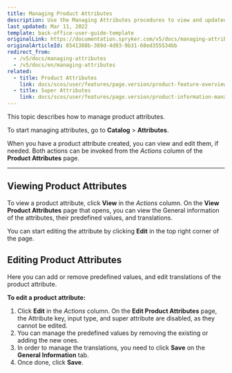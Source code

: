 ```yaml
---
title: Managing Product Attributes
description: Use the Managing Attributes procedures to view and updated product attributes in the Back Office.
last_updated: Mar 11, 2022
template: back-office-user-guide-template
originalLink: https://documentation.spryker.com/v5/docs/managing-attributes
originalArticleId: 8541388b-389d-4d93-9b31-68ed355534bb
redirect_from:
  - /v5/docs/managing-attributes
  - /v5/docs/en/managing-attributes
related:
  - title: Product Attributes
    link: docs/scos/user/features/page.version/product-feature-overview/product-attributes-overview.html
  - title: Super Attributes
    link: docs/scos/user/features/page.version/product-information-management/super-attributes.html
---
```


This topic describes how to manage product attributes.

To start managing attributes, go to **Catalog** > **Attributes**.

When you have a product attribute created, you can view and edit them, if needed. Both actions can be invoked from the _Actions_ column of the **Product Attributes** page.
***
## Viewing Product Attributes

To view a product attribute, click **View** in the _Actions_ column.
On the **View Product Attributes** page that opens, you can view the General information of the attributes, their predefined values, and translations.

You can start editing the attribute by clicking **Edit** in the top right corner of the page.

## Editing Product Attributes
Here you can add or remove predefined values, and edit translations of the product attribute.

**To edit a product attribute:**
1. Click **Edit** in the _Actions_ column.
    On the **Edit Product Attributes** page, the Attribute key, input type, and super attribute are disabled, as they cannot be edited.
2. You can manage the predefined values by removing the existing or adding the new ones.
3. In order to manage the translations, you need to click **Save** on the **General Information** tab.
4. Once done, click **Save**.
